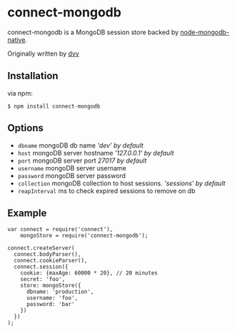 # connect-mongodb

connect-mongodb is a MongoDB session store backed by [node-mongodb-native](http://github.com/christkv/node-mongodb-native).

Originally written by [dvv](http://github.com/dvv)

## Installation

via npm:

    $ npm install connect-mongodb

## Options

  * `dbname` mongoDB db name _'dev' by default_
  * `host` mongoDB server hostname _'127.0.0.1' by default_
  * `port` mongoDB server port _27017 by default_
  * `username` mongoDB server username
  * `password` mongoDB server password
  * `collection` mongoDB collection to host sessions. _'sessions' by default_
  * `reapInterval` ms to check expired sessions to remove on db

## Example

    var connect = require('connect'),
        mongoStore = require('connect-mongodb');

    connect.createServer(
      connect.bodyParser(),
      connect.cookieParser(),
      connect.session({
        cookie: {maxAge: 60000 * 20}, // 20 minutes
        secret: 'foo',
        store: mongoStore({
          dbname: 'production',
          username: 'foo',
          password: 'bar'
        })
      })
    );
